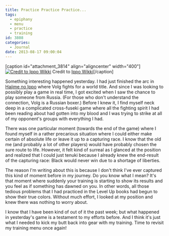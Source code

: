 ```yaml
---
title: Practice Practice Practice...
tags:
  - epiphany
  - menu
  - practice
  - training
id: 3808
categories:
  - Journal
date: 2013-08-17 09:00:04
---
```


[caption id="attachment_3814" align="aligncenter" width="400"][![Credit to Ippo Wikki](http://www.bengozen.com/wp-content/uploads/2013/08/WhiteFang.jpg)](http://www.bengozen.com/wp-content/uploads/2013/08/WhiteFang.jpg) Credit to [Ippo Wikki](http://ippo.wikia.com/wiki/White_Fang)[/caption]

Something interesting happened yesterday. I had just finished the arc in [Hajime no Ippo](https://www.google.com/url?sa=t&amp;rct=j&amp;q=&amp;esrc=s&amp;source=web&amp;cd=1&amp;cad=rja&amp;ved=0CC8QFjAA&amp;url=http%3A%2F%2Fen.wikipedia.org%2Fwiki%2FFighting_Spirit_(manga)&amp;ei=6IoOUrG_FaWbygGL6oCwAg&amp;usg=AFQjCNFFI0eP4wTVR8AszqReTx_t5ZpG1w&amp;sig2=vGXcojo8m7DpILIfiStOww&amp;bvm=bv.50768961,d.aWc) where Volg fights for a world title. And since I was looking to possibly play a game in real time, I got excited when I saw the chance to play someone from Russia. (For those who don't understand the connection, Volg is a Russian boxer.) Before I knew it, I find myself neck deep in a complicated cross-fuseki game where all the fighting spirit I had been reading about had gotten into my blood and I was trying to strike at all of my opponent's groups with everything I had.

There was one particular moment (towards the end of the game) where I found myself in a rather precarious situation where I could either make certain of absolute life or leave it up to a capturing race. I know that the old me (and probably a lot of other players) would have probably chosen the sure route to life. However, it felt kind of surreal as I glanced at the position and realized that I could just tenuki because I already knew the end-result of the capturing race: Black would never win due to a shortage of liberties.

The reason I'm writing about this is because I don't think I've ever captured this kind of moment before in my journey. Do you know what I mean? It's that moment where suddenly your training is starting to show its results and you feel as if something has dawned on you. In other words, all those tedious problems that I had practiced in the Level Up books had begun to show their true colors. Without much effort, I looked at my position and knew there was nothing to worry about.

I know that I have been kind of out of it the past week; but what happened in yesterday's game is a testament to my efforts before. And I think it's just what I needed to kick my butt back into gear with my training. Time to revisit my training menu once again!